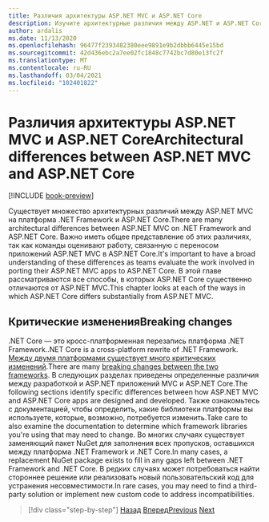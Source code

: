 ```yaml
---
title: Различия архитектуры ASP.NET MVC и ASP.NET Core
description: Изучите архитектурные различия между ASP.NET и ASP.NET Core.
author: ardalis
ms.date: 11/13/2020
ms.openlocfilehash: 96477f2393482380eee9891e9b2dbbb6445e15bd
ms.sourcegitcommit: 42d436ebc2a7ee02fc1848c7742bc7d80e13fc2f
ms.translationtype: MT
ms.contentlocale: ru-RU
ms.lasthandoff: 03/04/2021
ms.locfileid: "102401822"
---
```

# <a name="architectural-differences-between-aspnet-mvc-and-aspnet-core"></a><span data-ttu-id="e8f2a-103">Различия архитектуры ASP.NET MVC и ASP.NET Core</span><span class="sxs-lookup"><span data-stu-id="e8f2a-103">Architectural differences between ASP.NET MVC and ASP.NET Core</span></span>

[!INCLUDE [book-preview](../../../includes/book-preview.md)]

<span data-ttu-id="e8f2a-104">Существует множество архитектурных различий между ASP.NET MVC на платформа .NET Framework и ASP.NET Core.</span><span class="sxs-lookup"><span data-stu-id="e8f2a-104">There are many architectural differences between ASP.NET MVC on .NET Framework and ASP.NET Core.</span></span> <span data-ttu-id="e8f2a-105">Важно иметь общее представление об этих различиях, так как команды оценивают работу, связанную с переносом приложений ASP.NET MVC в ASP.NET Core.</span><span class="sxs-lookup"><span data-stu-id="e8f2a-105">It's important to have a broad understanding of these differences as teams evaluate the work involved in porting their ASP.NET MVC apps to ASP.NET Core.</span></span> <span data-ttu-id="e8f2a-106">В этой главе рассматриваются все способы, в которых ASP.NET Core существенно отличаются от ASP.NET MVC.</span><span class="sxs-lookup"><span data-stu-id="e8f2a-106">This chapter looks at each of the ways in which ASP.NET Core differs substantially from ASP.NET MVC.</span></span>

## <a name="breaking-changes"></a><span data-ttu-id="e8f2a-107">Критические изменения</span><span class="sxs-lookup"><span data-stu-id="e8f2a-107">Breaking changes</span></span>

<span data-ttu-id="e8f2a-108">.NET Core — это кросс-платформенная перезапись платформа .NET Framework.</span><span class="sxs-lookup"><span data-stu-id="e8f2a-108">.NET Core is a cross-platform rewrite of .NET Framework.</span></span> <span data-ttu-id="e8f2a-109">[Между двумя платформами существует много критических изменений](../../core/compatibility/fx-core.md).</span><span class="sxs-lookup"><span data-stu-id="e8f2a-109">There are many [breaking changes between the two frameworks](../../core/compatibility/fx-core.md).</span></span> <span data-ttu-id="e8f2a-110">В следующих разделах приведены определенные различия между разработкой и ASP.NET приложений MVC и ASP.NET Core.</span><span class="sxs-lookup"><span data-stu-id="e8f2a-110">The following sections identify specific differences between how ASP.NET MVC and ASP.NET Core apps are designed and developed.</span></span> <span data-ttu-id="e8f2a-111">Также ознакомьтесь с документацией, чтобы определить, какие библиотеки платформы вы используете, которые, возможно, потребуется изменить.</span><span class="sxs-lookup"><span data-stu-id="e8f2a-111">Take care to also examine the documentation to determine which framework libraries you're using that may need to change.</span></span> <span data-ttu-id="e8f2a-112">Во многих случаях существует заменяющий пакет NuGet для заполнения всех пропусков, оставшихся между платформа .NET Framework и .NET Core.</span><span class="sxs-lookup"><span data-stu-id="e8f2a-112">In many cases, a replacement NuGet package exists to fill in any gaps left between .NET Framework and .NET Core.</span></span> <span data-ttu-id="e8f2a-113">В редких случаях может потребоваться найти стороннее решение или реализовать новый пользовательский код для устранения несовместимости.</span><span class="sxs-lookup"><span data-stu-id="e8f2a-113">In rare cases, you may need to find a third-party solution or implement new custom code to address incompatibilities.</span></span>

>[!div class="step-by-step"]
><span data-ttu-id="e8f2a-114">[Назад](additional-migration-resources.md)
>[Вперед](app-startup-differences.md)</span><span class="sxs-lookup"><span data-stu-id="e8f2a-114">[Previous](additional-migration-resources.md)
[Next](app-startup-differences.md)</span></span>
